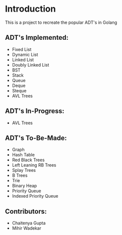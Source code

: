 # Introduction
This is a project to recreate the popular ADT's in Golang

## ADT's Implemented:
- Fixed List
- Dynamic List
- Linked List
- Doubly Linked List
- BST
- Stack
- Queue
- Deque
- Steque
- AVL Trees

## ADT's In-Progress:
- AVL Trees



## ADT's To-Be-Made:
- Graph
- Hash Table
- Red Black Trees
- Left Leaning RB Trees
- Splay Trees
- B Trees
- Trie
- Binary Heap
- Priority Queue
- Indexed Priority Queue


## Contributors:
- Chaitenya Gupta
- Mihir Wadekar

